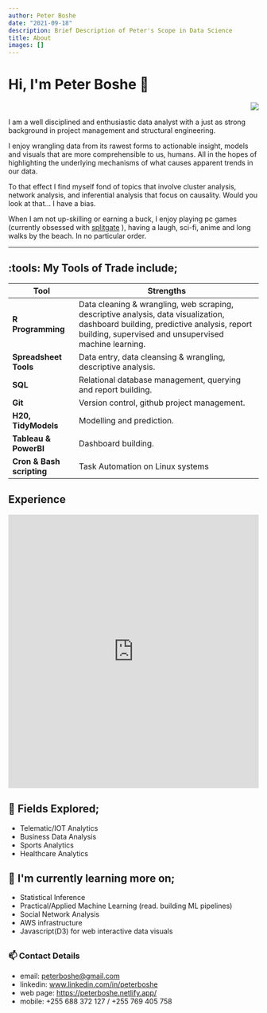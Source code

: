 ```yaml
---
author: Peter Boshe
date: "2021-09-18"
description: Brief Description of Peter's Scope in Data Science
title: About
images: []
---
```



# Hi, I'm Peter Boshe :wave:


<img align="right" src="/images/cover_shot.png">

<br clear="left"/>

I am a well disciplined and enthusiastic data analyst with a just as strong background in project management and structural engineering.

I enjoy wrangling data from its rawest forms to actionable insight, models and visuals that are more comprehensible to us, humans. All in the hopes of highlighting the underlying mechanisms of what causes apparent trends in our data.

To that effect I find myself fond of topics that involve cluster analysis, network analysis, and inferential analysis that focus on causality. Would you look at that... I have a bias.

When I am not up-skilling or earning a buck, I enjoy playing pc games (currently obsessed with [splitgate](https://www.splitgate.com/) ), having a laugh, sci-fi, anime and long walks by the beach. In no particular order.



---

## :tools: My Tools of Trade include;


| Tool                      | Strengths                                                                                                                                                                                  |
|---------------|---------------------------------------------------------|
| **R Programming**         | Data cleaning & wrangling, web scraping, descriptive analysis, data visualization, dashboard building, predictive analysis, report building, supervised and unsupervised machine learning. |
| **Spreadsheet Tools**     | Data entry, data cleansing & wrangling, descriptive analysis.                                                                                                                              |
| **SQL**                   | Relational database management, querying and report building.                                                                                                                              |
| **Git**                   | Version control, github project management.                                                                                                                                                |
| **H20, TidyModels**       | Modelling and prediction.                                                                                                                                                                  |
| **Tableau & PowerBI**     | Dashboard building.                                                                                                                                                                        |
| **Cron & Bash scripting** |  Task Automation on Linux systems                                                                                                                                                          |

## Experience

<iframe src='https://cdn.knightlab.com/libs/timeline3/latest/embed/index.html?source=1GYo4JIg2xWV_CC-TU8jFvjTrW_odf7k6aV_yw3ZvAAI&font=Fjalla-Average&lang=en&initial_zoom=2&height=550' width='100%' height='550' webkitallowfullscreen mozallowfullscreen allowfullscreen frameborder='0'></iframe>

## :telescope: Fields Explored;

-   Telematic/IOT Analytics
-   Business Data Analysis
-   Sports Analytics
- Healthcare Analytics

## :seedling: I'm currently learning more on;

-   Statistical Inference
-   Practical/Applied Machine Learning (read. building ML pipelines)
-   Social Network Analysis
-   AWS infrastructure
- Javascript(D3) for web interactive data visuals

## 

### :mailbox: Contact Details

-   email: [peterboshe\@gmail.com](mailto:peterboshe@gmail.com)
-   linkedin: www.linkedin.com/in/peterboshe
-   web page: <https://peterboshe.netlify.app/>
-   mobile: +255 688 372 127 / +255 769 405 758
